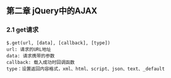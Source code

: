 ## 第二章 jQuery中的AJAX

### 2.1 get请求

```
$.get(url, [data], [callback], [type])
url: 请求的URL地址
data: 请求携带的参数
callback: 载入成功时回调函数
type：设置返回内容格式，xml、html、script、json、text、_default
```